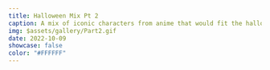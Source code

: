 ```yaml
---
title: Halloween Mix Pt 2
caption: A mix of iconic characters from anime that would fit the halloween theme as a Blanky avatar.
img: $assets/gallery/Part2.gif
date: 2022-10-09
showcase: false
color: "#FFFFFF"
---
```

